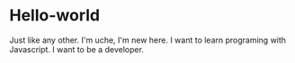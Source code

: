 # Hello-world
Just like any other. 
I'm uche, I'm new here. I want to learn programing with Javascript. I want to be a developer. 
